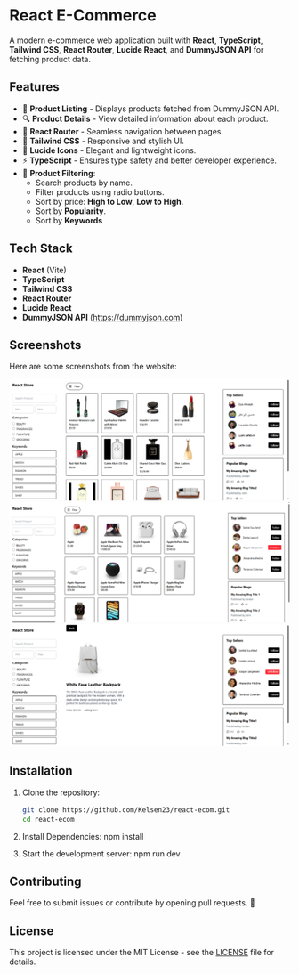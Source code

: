 # React E-Commerce

A modern e-commerce web application built with **React**, **TypeScript**, **Tailwind CSS**, **React Router**, **Lucide React**, and **DummyJSON API** for fetching product data.

## Features

- 🛒 **Product Listing** - Displays products fetched from DummyJSON API.
- 🔍 **Product Details** - View detailed information about each product.
- 📍 **React Router** - Seamless navigation between pages.
- 🎨 **Tailwind CSS** - Responsive and stylish UI.
- 🔗 **Lucide Icons** - Elegant and lightweight icons.
- ⚡ **TypeScript** - Ensures type safety and better developer experience.
- 🔎 **Product Filtering**:
  - Search products by name.
  - Filter products using radio buttons.
  - Sort by price: **High to Low**, **Low to High**.
  - Sort by **Popularity**.
  - Sort by **Keywords**

## Tech Stack

- **React** (Vite)
- **TypeScript**
- **Tailwind CSS**
- **React Router**
- **Lucide React**
- **DummyJSON API** (https://dummyjson.com)

## Screenshots

Here are some screenshots from the website:

![Screenshot 1](./public/screenshot1.png)
![Screenshot 2](./public/screenshot2.png)
![Screenshot 3](./public/screenshot3.png)


## Installation

1. Clone the repository:

   ```bash
   git clone https://github.com/Kelsen23/react-ecom.git
   cd react-ecom

2. Install Dependencies:
    npm install

3. Start the development server:
    npm run dev

## Contributing
  Feel free to submit issues or contribute by opening pull requests. 🎉

## License
  This project is licensed under the MIT License - see the [LICENSE](LICENSE) file for details.
